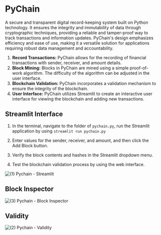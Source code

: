 # PyChain

A secure and transparent digital record-keeping system built on Python technology. It ensures the integrity and immutability of data through cryptographic techniques, providing a reliable and tamper-proof way to track transactions and information updates. PyChain's design emphasizes efficiency and ease of use, making it a versatile solution for applications requiring robust data management and accountability.

1. **Record Transactions:** PyChain allows for the recording of financial transactions with sender, receiver, and amount details.
2. **Block Mining:** Blocks in PyChain are mined using a simple proof-of-work algorithm. The difficulty of the algorithm can be adjusted in the user interface.
3. **Blockchain Validation:** PyChain incorporates a validation mechanism to ensure the integrity of the blockchain.
4. **User Interface:** PyChain utilizes Streamlit to create an interactive user interface for viewing the blockchain and adding new transactions.

## Streamlit Interface

1. In the terminal, navigate to the folder of `pychain.py`, run the Streamlit application by using `streamlit run pychain.py`

3. Enter values for the sender, receiver, and amount, and then click the Add Block button.

4. Verify the block contents and hashes in the Streamlit dropdown menu. 

5. Test the blockchain validation process by using the web interface. 

![(1) Pychain - Streamlit](https://github.com/kevgeedj/Pychain/assets/128102960/c8d89608-1de7-4468-98bb-7f24a21a6415)

## Block Inspector

![(3) Pychain - Block Inspector](https://github.com/kevgeedj/Pychain/assets/128102960/b386bbf3-b2c6-4192-8e8f-01c0da193267)


## Validity 

![(2) Pychain - Validity](https://github.com/kevgeedj/Pychain/assets/128102960/93f60566-bc32-4e76-b074-9fbdbd964379)

